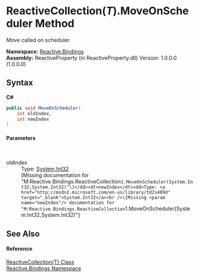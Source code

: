 # ReactiveCollection(*T*).MoveOnScheduler Method 
 

Move called on scheduler

**Namespace:**&nbsp;<a href="c3971206-685a-088e-bb60-d89f59135b99">Reactive.Bindings</a><br />**Assembly:**&nbsp;ReactiveProperty (in ReactiveProperty.dll) Version: 1.0.0.0 (1.0.0.0)

## Syntax

**C#**<br />
``` C#
public void MoveOnScheduler(
	int oldIndex,
	int newIndex
)
```


#### Parameters
&nbsp;<dl><dt>oldIndex</dt><dd>Type: <a href="http://msdn2.microsoft.com/en-us/library/td2s409d" target="_blank">System.Int32</a><br />\[Missing <param name="oldIndex"/> documentation for "M:Reactive.Bindings.ReactiveCollection`1.MoveOnScheduler(System.Int32,System.Int32)"\]</dd><dt>newIndex</dt><dd>Type: <a href="http://msdn2.microsoft.com/en-us/library/td2s409d" target="_blank">System.Int32</a><br />\[Missing <param name="newIndex"/> documentation for "M:Reactive.Bindings.ReactiveCollection`1.MoveOnScheduler(System.Int32,System.Int32)"\]</dd></dl>

## See Also


#### Reference
<a href="a71c46d1-d600-289a-5bd8-794208b350a7">ReactiveCollection(T) Class</a><br /><a href="c3971206-685a-088e-bb60-d89f59135b99">Reactive.Bindings Namespace</a><br />